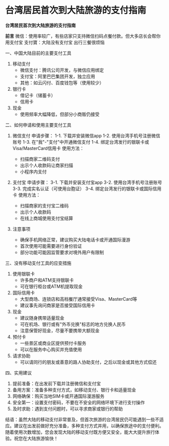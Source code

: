 # 台湾居民首次到大陆旅游的支付指南

**台湾居民首次到大陆旅游的支付指南**

**前言** 微信：使用率较广，有些店家只支持微信扫码点餐付款。但大多店长会帮你用支付宝 支付寶：大陆没有支付宝 出行三餐很烦恼

一、中国大陆目前的主要支付工具

1. 移动支付
   * 微信支付：腾讯公司开发，与微信应用绑定
   * 支付宝：阿里巴巴集团开发，独立应用
   * 其他：如云闪付、百度钱包等（使用较少）
3. 银行卡
   * 借记卡（储蓄卡）
   * 信用卡
4. 现金
   * 使用频率大幅降低，但部分小商贩仍接受

二、如何申请和使用主要支付工具

1. 微信支付 申请步骤： 1-1. 下载并安装微信app 1-2. 使用台湾手机号注册微信账号 1-3. 在"我"-"支付"中开通微信支付 1-4. 绑定台湾发行的银联卡或Visa/MasterCard信用卡 使用方法：
   * 扫描商家二维码支付
   * 出示个人收款码让商家扫描
   * 小程序内支付 

2. 支付宝 申请步骤： 3-1. 下载并安装支付宝app 3-2. 使用台湾手机号注册账号 3-3. 完成实名认证（可使用台胞证） 3-4. 绑定台湾发行的银联卡或国际信用卡 使用方法：
   * 扫描商家的支付宝二维码
   * 出示个人收款码
   * 在线上商城使用支付宝结算
3. 注意事项
   * 确保手机网络正常，建议购买大陆电话卡或开通国际漫游
   * 首次使用可能需要进行身份验证
   * 部分功能可能因监管要求对境外用户有限制

三、没有移动支付工具的应变措施

1. 使用银联卡
   * 许多商户和ATM支持银联卡
   * 可在银行柜台或ATM机提取现金
2. 国际信用卡
   * 大型商场、连锁店和高档餐厅通常接受Visa、MasterCard等
   * 建议事先询问商家是否接受国际信用卡
3. 现金
   * 建议随身携带适量现金
   * 可在机场、银行或有"外币兑换"标志的地方兑换人民币
   * 注意保管好现金，尽量不要携带大额现金
4. 预付卡
   * 一些景区或商业区提供预付卡服务
   * 可以在服务中心购买并充值使用
5. 请求协助
   * 可以请同行的朋友或善意的路人协助支付，之后以现金或其他方式偿还

四、实用建议

1. 提前准备：在出发前下载并注册微信和支付宝
2. 备用方案：准备多种支付方式，如移动支付、银行卡和适量现金
3. 网络确保：购买当地SIM卡或开通国际漫游服务
4. 安全第一：设置支付密码，不要在不安全的网络环境下进行支付操作
5. 及时求助：遇到支付问题时，可以寻求商家或银行的帮助

结语：虽然大陆的移动支付非常普及，但首次旅游的台湾居民仍可能遇到一些不适应。建议在出发前做好充分准备，多种支付方式并用，以确保旅途中的支付便利。随着使用次数增加，您会发现大陆的移动支付既方便又安全，能大大提升旅行体验。祝您在大陆旅游愉快！
